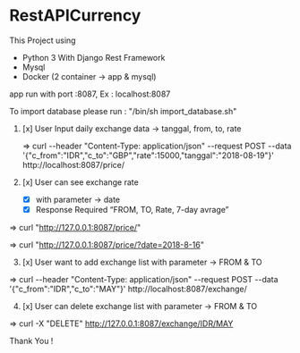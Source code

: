 # RestAPICurrency

This Project using
- Python 3 With Django Rest Framework
- Mysql
- Docker (2 container -> app & mysql)

app run with port :8087, Ex : localhost:8087

To import database please run : "/bin/sh import_database.sh"

1. [x] User Input daily exchange data -> tanggal, from, to, rate

   => curl --header "Content-Type: application/json" --request POST --data '{"c_from":"IDR","c_to":"GBP","rate":15000,"tanggal":"2018-08-19"}' http://localhost:8087/price/


2. [x] User can see exchange rate
    - [x] with parameter -> date 
    - [x] Response Required “FROM, TO, Rate, 7-day avrage”
  
  => curl "http://127.0.0.1:8087/price/"
  
  => curl "http://127.0.0.1:8087/price/?date=2018-8-16"


3. [x] User want to add exchange list with parameter -> FROM & TO

  => curl --header "Content-Type: application/json" --request POST --data '{"c_from":"IDR","c_to":"MAY"}' http://localhost:8087/exchange/
  
  
4. [x] User can delete exchange list with parameter -> FROM & TO

  => curl -X "DELETE" http://127.0.0.1:8087/exchange/IDR/MAY
  

Thank You !
